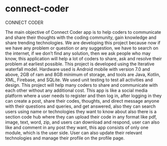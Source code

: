 # connect-coder


CONNECT CODER

The main objective of Connect Coder app is to help coders to communicate and share their thoughts with the coding community, 
gain knowledge and share trending technologies. We are developing this project because now if we have any problem or question 
or any suggestion, we have to search on the internet, if we don’t find any solution, then we ask people who may know, this application
will help a lot of coders to share, ask and resolve their problem at earliest possible. This project is developed using the Iterative 
waterfall model. Hardware used is Android mobile with version 7.0 and above, 2GB of ram and 8GB minimum of storage, and tools are Java, 
Kotlin, XML, Firebase, and SQLite. We used unit testing to test all activities and design. This project will help many coders to share and 
communicate with each other without any additional cost.
                     This app is like a social media platform where a user needs to register and then log in, after logging in they can create
 a post, share their codes, thoughts, and direct message anyone with their questions and queries, and get answered, also they can search users 
 using name or technologies they want to know about also there is a section code hub where they can upload their code in any format like pdf, image,
 text, word, zip, and users can download and respond, user can also like and comment in any post they want, this app consists of only one module, 
 which is the user side. User can also update their relevant technologies and manage their profile on the profile page.
